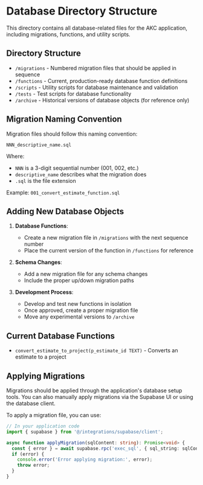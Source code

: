 # Database Directory Structure

This directory contains all database-related files for the AKC application, including migrations, functions, and utility scripts.

## Directory Structure

- `/migrations` - Numbered migration files that should be applied in sequence
- `/functions` - Current, production-ready database function definitions
- `/scripts` - Utility scripts for database maintenance and validation
- `/tests` - Test scripts for database functionality
- `/archive` - Historical versions of database objects (for reference only)

## Migration Naming Convention

Migration files should follow this naming convention:

```
NNN_descriptive_name.sql
```

Where:

- `NNN` is a 3-digit sequential number (001, 002, etc.)
- `descriptive_name` describes what the migration does
- `.sql` is the file extension

Example: `001_convert_estimate_function.sql`

## Adding New Database Objects

1. **Database Functions**:

   - Create a new migration file in `/migrations` with the next sequence number
   - Place the current version of the function in `/functions` for reference

2. **Schema Changes**:

   - Add a new migration file for any schema changes
   - Include the proper up/down migration paths

3. **Development Process**:
   - Develop and test new functions in isolation
   - Once approved, create a proper migration file
   - Move any experimental versions to `/archive`

## Current Database Functions

- `convert_estimate_to_project(p_estimate_id TEXT)` - Converts an estimate to a project

## Applying Migrations

Migrations should be applied through the application's database setup tools.
You can also manually apply migrations via the Supabase UI or using the database client.

To apply a migration file, you can use:

```typescript
// In your application code
import { supabase } from '@/integrations/supabase/client';

async function applyMigration(sqlContent: string): Promise<void> {
  const { error } = await supabase.rpc('exec_sql', { sql_string: sqlContent });
  if (error) {
    console.error('Error applying migration:', error);
    throw error;
  }
}
```
